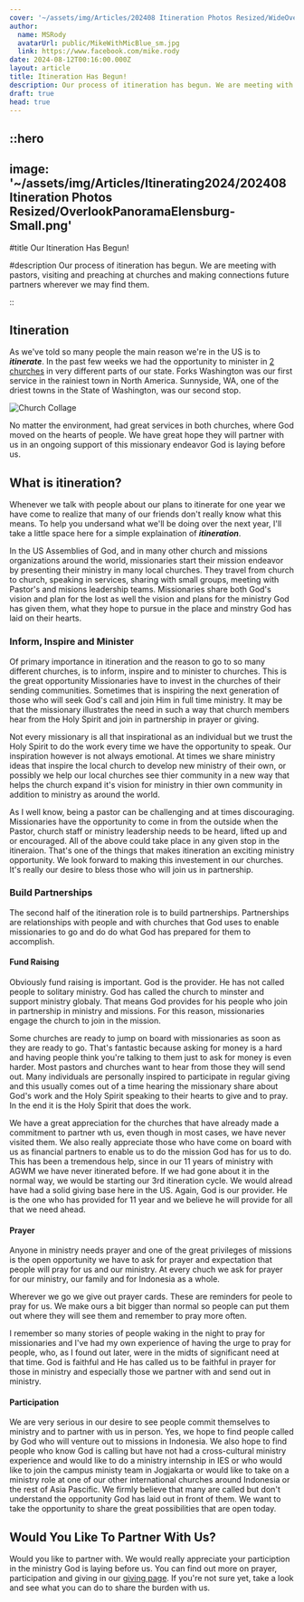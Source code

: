 ```yaml
---
cover: '~/assets/img/Articles/202408 Itineration Photos Resized/WideOverlookPanoramaBetweenElensburgAndYakima - Smallest.png'
author:
  name: MSRody
  avatarUrl: public/MikeWithMicBlue_sm.jpg
  link: https://www.facebook.com/mike.rody
date: 2024-08-12T00:16:00.000Z
layout: article
title: Itineration Has Begun!
description: Our process of itineration has begun. We are meeting with pastors, visiting and preaching at churches and making connections future partners wherever we may find them.
draft: true
head: true
---
```


::hero
---
image: '~/assets/img/Articles/Itinerating2024/202408 Itineration Photos Resized/OverlookPanoramaElensburg-Small.png'
---
#title
Our Itineration Has Begun!

#description
Our process of itineration has begun. We are meeting with pastors, visiting and preaching at churches and making connections future partners wherever we may find them. 

::

## Itineration

As we've told so many people the main reason we're in the US is to ***itinerate***. In the past few weeks we had the opportunity to minister in [2 churches](https://maps.app.goo.gl/ANTmu6c79Jaa8NRF7) in very different parts of our state. Forks Washington was our first service in the rainiest town in North America. Sunnyside, WA, one of the driest towns in the State of Washington, was our second stop.



![Church Collage](~/assets/img/Articles/Itinerating2024/202407PhotoCollages/PastorsAndChurches-COLLAGE-Smallest.png)




No matter the environment, had great services in both churches, where God moved on the hearts of people. We have great hope they will partner with us in an ongoing support of this missionary endeavor God is laying before us.

## What is itineration?

Whenever we talk with people about our plans to itinerate for one year we have come to realize that many of our friends don't really know what this means. To help you undersand what we'll be doing over the next year, I'll take a little space here for a simple explaination of ***itineration***.

In the US Assemblies of God, and in many other church and missions organizations around the world, missionaries start their mission endeavor by presenting their ministry in many local churches. They travel from church to church, speaking in services, sharing with small groups, meeting with Pastor's and misions leadership teams. Missionaries share both God's vision and plan for the lost as well the vision and plans for the ministry God has given them, what they hope to pursue in the place and minstry God has laid on their hearts. 

### Inform, Inspire and Minister

Of primary importance in itineration and the reason to go to so many different churches, is to inform, inspire and to minister to churches. This is the great opportunity Missionaries have to invest in the churches of their sending communities. Sometimes that is inspiring the next generation of those who will seek God's call and join Him in full time ministry. It may be that the missionary illustrates the need in such a way that church members hear from the Holy Spirit and join in partnership in prayer or giving.



Not every missionary is all that inspirational as an individual but we trust the Holy Spirit to do the work every time we have the opportunity to speak. Our inspiration however is not always emotional. At times we share ministry ideas that inspire the local church to develop new ministry of their own, or possibly we help our local churches see thier community in a new way that helps the church expand it's vision for ministry in thier own community in addition to ministry as around the world.

As I well know, being a pastor can be challenging and at times discouraging. Missionaries have the opportunity to come in from the outside when the Pastor, church staff or ministry leadership needs to be heard, lifted up and or encouraged. All of the above could take place in any given stop in the itineraion. That's one of the things that makes itineration an exciting ministry opportunity. We look forward to making this investement in our churches. It's really our desire to bless those who will join us in partnership.

### Build Partnerships

The second half of the itineration role is to build partnerships.  Partnerships are relationships with people and with churches that God uses to enable missionaries to go and do do what God has prepared for them to accomplish.

#### Fund Raising

Obviously fund raising is important. God is the provider. He has not called people to solitary ministry. God has called the church to minster and support ministry globaly. That means God provides for his people who join in partnership in ministry and missions. For this reason, missionaries engage the church to join in the mission.

Some churches are ready to jump on board with missionaries as soon as they are ready to go.  That's fantastic because asking for money is a hard and having people think you're talking to them just to ask for money is even harder. Most pastors and churches want to hear from those they will send out. Many individuals are personally inspired to participate in regular giving and this usually comes out of a time hearing the missionary share about God's work and the Holy Spirit speaking to their hearts to give and to pray. In the end it is the Holy Spirit that does the work.

We have a great appreciation for the churches that have already made a commitment to partner wth us, even though in most cases, we have never visited them. We also really appreciate those who have come on board with us as financial partners to enable us to do the mission God has for us to do. This has been a tremendous help, since in our 11 years of ministry with AGWM we have never itinerated before. If we had gone about it in the normal way, we would be starting our 3rd itineration cycle.  We would alread have had a solid giving base here in the US. Again, God is our provider. He is the one who has provided for 11 year and we believe he will provide for all that we need ahead.


#### Prayer

Anyone in ministry needs prayer and one of the great privileges of missions is the open opportunity we have to ask for prayer and expectation that people will pray for us and our ministry. At every chuch we ask for prayer for our ministry, our family and for Indonesia as a whole.

Wherever we go we give out prayer cards.  These are reminders for peole to pray for us. We make ours a bit bigger than normal so people can put them out where they will see them and remember to pray more often.

I remember so many stories of people waking in the night to pray for missionaries and I've had my own experience of having the urge to pray for people, who, as I found out later, were in the midts of significant need at that time.  God is faithful and He has called us to be faithful in prayer for those in ministry and especially those we partner with and send out in ministry.

#### Participation

We are very serious in our desire to see people commit themselves to ministry and to partner with us in person.  Yes, we hope to find people called by God who will venture out to missions in Indonesia.  We also hope to find people who know God is calling but have not had a cross-cultural ministry experience and would like to do a ministry internship in IES or who would like to join the campus ministy team in Jogjakarta or would like to take on a ministry role at one of our other international churches around Indonesia or the rest of Asia Pascific.  We firmly believe that many are called but don't understand the opportunity God has laid out in front of them.  We want to take the opportunity to share the great possibilities that are open today.

## Would You Like To Partner With Us?

Would you like to partner with.  We would really appreciate your particiption in the ministry God is laying before us. You can find out more on prayer, participation and giving in our [giving page](https://therodys.com/giving). If you're not sure yet, take a look and see what you can do to share the burden with us.